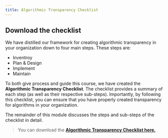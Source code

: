 ```yaml
---
title: Algorithmic Transparency Checklist
---
```


## Download the checklist


We have distilled our framework for creating algorithmic transparency in your organization down to four main steps. These steps are:

- Inventroy
- Plan & Design
- Implement
- Maintain

To both give process and guide this course, we have created the **Algorithmic Transparency Checklist**. The checklist provides a summary of each step (as well as their respective sub-steps). Importantly, by following this checklist, you can ensure that you have properly created transparency for algorithms in your organization.

The remainder of this module discusses the steps and sub-steps of the checklist in detail.

> You can download the <a href="https://dataresponsibly.github.io/algorithmic-transparency-playbook/resources/algorithmic_transparency_checklist.pdf">**Algorithmic Transparency Checklist here.**</a>

